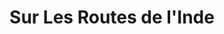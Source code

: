---
title: "Sur Les Routes de l'Inde"
url: /saint-pierre/sur-les-routes-de-linde/
shop: Raumausstattung
---